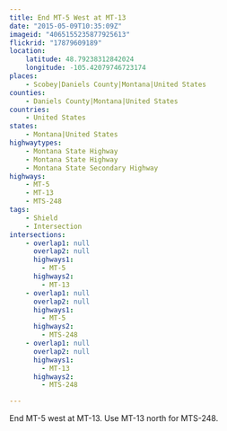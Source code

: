 ```yaml
---
title: End MT-5 West at MT-13
date: "2015-05-09T10:35:09Z"
imageid: "4065155235877925613"
flickrid: "17879609189"
location:
    latitude: 48.79238312842024
    longitude: -105.42079746723174
places:
    - Scobey|Daniels County|Montana|United States
counties:
    - Daniels County|Montana|United States
countries:
    - United States
states:
    - Montana|United States
highwaytypes:
    - Montana State Highway
    - Montana State Highway
    - Montana State Secondary Highway
highways:
    - MT-5
    - MT-13
    - MTS-248
tags:
    - Shield
    - Intersection
intersections:
    - overlap1: null
      overlap2: null
      highways1:
        - MT-5
      highways2:
        - MT-13
    - overlap1: null
      overlap2: null
      highways1:
        - MT-5
      highways2:
        - MTS-248
    - overlap1: null
      overlap2: null
      highways1:
        - MT-13
      highways2:
        - MTS-248

---
```

End MT-5 west at MT-13.  Use MT-13 north for MTS-248.